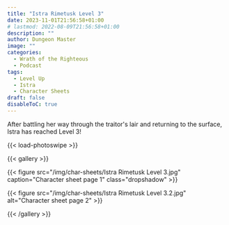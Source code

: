 ```yaml
---
title: "Istra Rimetusk Level 3"
date: 2023-11-01T21:56:58+01:00
# lastmod: 2022-08-09T21:56:58+01:00
description: ""
author: Dungeon Master
image: ""
categories:
  - Wrath of the Righteous
  - Podcast
tags:
  - Level Up
  - Istra
  - Character Sheets
draft: false
disableToC: true
---
```


After battling her way through the traitor's lair and returning to the surface, Istra has reached Level 3!

<!--more-->

{{< load-photoswipe >}}

{{< gallery >}}

{{< figure src="/img/char-sheets/Istra Rimetusk Level 3.jpg" caption="Character sheet page 1" class="dropshadow" >}}

{{< figure src="/img/char-sheets/Istra Rimetusk Level 3.2.jpg" alt="Character sheet page 2" >}}

{{< /gallery >}}
